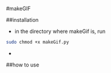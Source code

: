 #makeGIF 


##installation

* in the directory where makeGif is, run 
```bash
sudo chmod +x makeGif.py
```
*



##how to use


